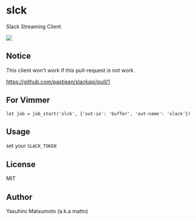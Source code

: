 # slck

Slack Streaming Client

![](http://go-gyazo.appspot.com/f37a27f484521cc0.png)

## Notice

This client won't work if this pull-request is not work.

https://github.com/pastjean/slackapi/pull/1

## For Vimmer

```
let job = job_start('slck', {'out-io': 'buffer', 'out-name': 'slack'})
```

## Usage

set your `SLACK_TOKEN`

## License

MIT

## Author

Yasuhiro Matsumoto (a.k.a mattn)
